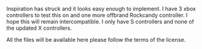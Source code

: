 Inspiration has struck and it looks easy enough to implement.
I have 3 xbox controllers to test this on and one more offbrand Rockcandy controller. I hope this will remain intercompatible. I only have S controllers and none of the updated X controllers.

All the files will be available here please follow the terms of the license.
